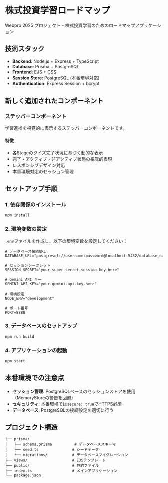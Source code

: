 # 株式投資学習ロードマップ

Webpro 2025 プロジェクト - 株式投資学習のためのロードマップアプリケーション

## 技術スタック

- **Backend**: Node.js + Express + TypeScript
- **Database**: Prisma + PostgreSQL
- **Frontend**: EJS + CSS
- **Session Store**: PostgreSQL (本番環境対応)
- **Authentication**: Express Session + bcrypt

## 新しく追加されたコンポーネント

### ステッパーコンポーネント

学習進捗を視覚的に表示するステッパーコンポーネントです。

#### 特徴
- 各Stageのクイズ完了状況に基づく動的な表示
- 完了・アクティブ・非アクティブ状態の視覚的表現
- レスポンシブデザイン対応
- 本番環境対応のセッション管理

## セットアップ手順

### 1. 依存関係のインストール

```bash
npm install
```

### 2. 環境変数の設定

`.env`ファイルを作成し、以下の環境変数を設定してください：

```env
# データベース接続URL
DATABASE_URL="postgresql://username:password@localhost:5432/database_name"

# セッションシークレット
SESSION_SECRET="your-super-secret-session-key-here"

# Gemini API キー
GEMINI_API_KEY="your-gemini-api-key-here"

# 環境設定
NODE_ENV="development"

# ポート番号
PORT=8888
```

### 3. データベースのセットアップ

```bash
npm run build
```

### 4. アプリケーションの起動

```bash
npm start
```

## 本番環境での注意点

- **セッション管理**: PostgreSQLベースのセッションストアを使用（MemoryStoreの警告を回避）
- **セキュリティ**: 本番環境では`secure: true`でHTTPS必須
- **データベース**: PostgreSQLの接続設定を適切に行う

## プロジェクト構造

```
├── prisma/
│   ├── schema.prisma          # データベーススキーマ
│   ├── seed.ts               # シードデータ
│   └── migrations/           # データベースマイグレーション
├── views/                    # EJSテンプレート
├── public/                   # 静的ファイル
├── index.ts                  # メインアプリケーション
└── package.json
```
